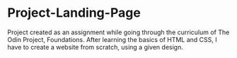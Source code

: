 # Project-Landing-Page
Project created as an assignment while going through the curriculum of The Odin Project, Foundations.
After learning the basics of HTML and CSS, I have to create a website from scratch, using a given design.
